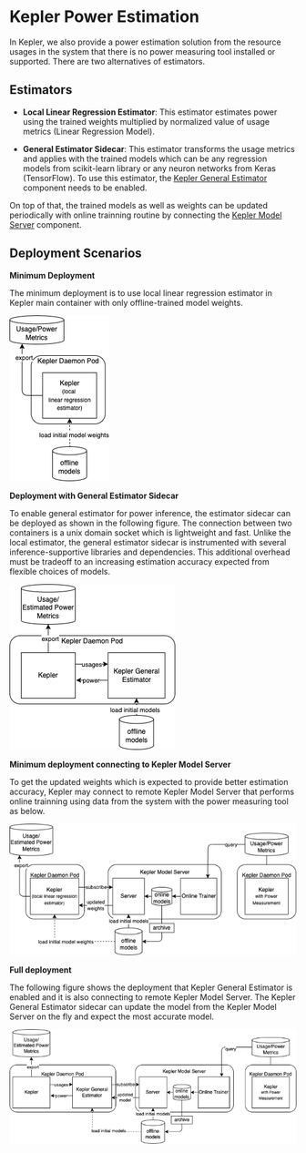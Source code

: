 # Kepler Power Estimation

In Kepler, we also provide a power estimation solution from the resource usages in the system that there is no power measuring tool installed or supported. 
There are two alternatives of estimators.

## Estimators
- **Local Linear Regression Estimator**: This estimator estimates power using the trained weights multiplied by normalized value of usage metrics (Linear Regression Model).

- **General Estimator Sidecar**: This estimator transforms the usage metrics and applies with the trained models which can be any regression models from scikit-learn library or any neuron networks from Keras (TensorFlow). To use this estimator, the [Kepler General Estimator](./architecture/#kepler-estimator-sidecar) component needs to be enabled.

On top of that, the trained models as well as weights can be updated periodically with online trainning routine by connecting the [Kepler Model Server]((./architecture/#kepler-model-server)) component.


## Deployment Scenarios

**Minimum Deployment**

The minimum deployment is to use local linear regression estimator in Kepler main container with only offline-trained model weights. 

![](../fig/minimum_deploy.png)

**Deployment with General Estimator Sidecar**

To enable general estimator for power inference, the estimator sidecar can be deployed as shown in the following figure. 
The connection between two containers is a unix domain socket which is lightweight and fast.
Unlike the local estimator, the general estimator sidecar is instrumented with several inference-supportive libraries and dependencies.
This additional overhead must be tradeoff to an increasing estimation accuracy expected from flexible choices of models.

![](../fig/disable_model_server.png)

**Minimum deployment connecting to Kepler Model Server**

To get the updated weights which is expected to provide better estimation accuracy, Kepler may connect to remote Kepler Model Server that performs online trainning using data from the system with the power measuring tool as below.

![](../fig/disable_estimator_sidecar.png)

**Full deployment**

The following figure shows the deployment that Kepler General Estimator is enabled and it is also connecting to remote Kepler Model Server. 
The Kepler General Estimator sidecar can update the model from the Kepler Model Server on the fly and expect the most accurate model.

![](../fig/full_integration.png)


